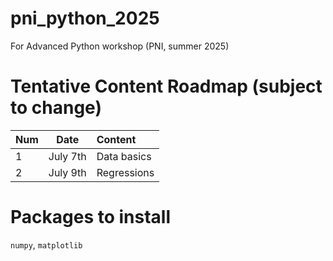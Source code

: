 # pni_python_2025
For Advanced Python workshop (PNI, summer 2025)

# Tentative Content Roadmap (subject to change)
|  Num   | Date |  Content |
| :-------- | ------- | :-------- |
| 1  | July 7th | Data basics 
| 2  | July 9th | Regressions

# Packages to install
`numpy`, `matplotlib`